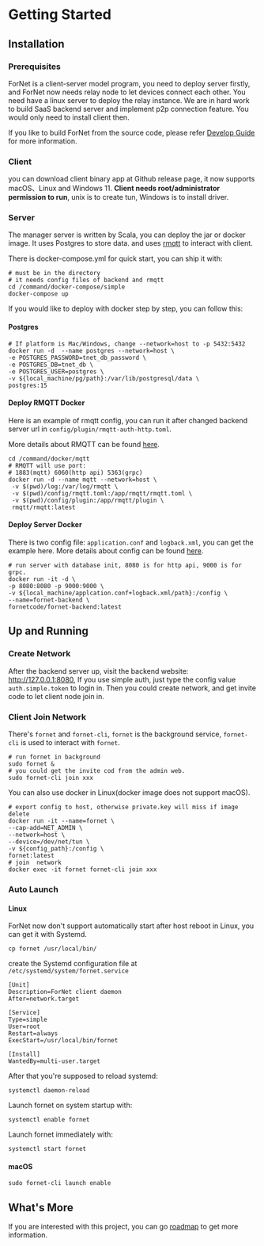 # Getting Started

## Installation

### Prerequisites
ForNet is a client-server model program, you need to deploy server firstly,
and ForNet now needs relay node to let devices connect each other. You need have a linux server to deploy the relay instance.
We are in hard work to build SaaS backend server and implement p2p connection feature. You would only need to install client then.

If you like to build ForNet from the source code, please refer [Develop Guide](./develop) for more information.

### Client
you can download client binary app at Github <a :href="`${$sourceUrl}/releases`">release page</a>, it now supports macOS、Linux and Windows 11. **Client needs root/administrator permission to run**, unix is to create tun, Windows is to install driver.

### Server
The manager server is written by Scala, you can deploy the jar or docker image. It uses Postgres to store data. and uses [rmqtt](https://github.com/rmqtt/rmqtt) to interact with client.

There is <a :href="`${$sourceUrl}/tree/main/command/docker-compose/simple/docker-compose.yml`">docker-compose.yml</a> for quick start, you can ship it with:
```shell
# must be in the directory
# it needs config files of backend and rmqtt
cd /command/docker-compose/simple
docker-compose up
```
If you would like to deploy with docker step by step, you can follow this:
#### Postgres
```shell
# If platform is Mac/Windows, change --network=host to -p 5432:5432
docker run -d  --name postgres --network=host \
-e POSTGRES_PASSWORD=tnet_db_password \
-e POSTGRES_DB=tnet_db \
-e POSTGRES_USER=postgres \
-v ${local_machine/pg/path}:/var/lib/postgresql/data \
postgres:15
```

#### Deploy RMQTT Docker
Here is an example of rmqtt <a :href="$sourceUrl + '/tree/main/command/docker/mqtt'">config</a>, you can run it after changed backend server url in `config/plugin/rmqtt-auth-http.toml`.

More details about RMQTT can be found [here](https://github.com/rmqtt/rmqtt).
```shell
cd /command/docker/mqtt
# RMQTT will use port:
# 1883(mqtt) 6060(http api) 5363(grpc)
docker run -d --name mqtt --network=host \
 -v $(pwd)/log:/var/log/rmqtt \
 -v $(pwd)/config/rmqtt.toml:/app/rmqtt/rmqtt.toml \
 -v $(pwd)/config/plugin:/app/rmqtt/plugin \
 rmqtt/rmqtt:latest
```

#### Deploy Server Docker
There is two config file: `application.conf` and `logback.xml`, you can get the example <a :href="$sourceUrl + 'tree/main/command/docker/backend/config'">here</a>.
More details about config can be found [here](config.md).

```shell
# run server with database init, 8080 is for http api, 9000 is for grpc.
docker run -it -d \
-p 8080:8080 -p 9000:9000 \
-v ${local_machine/applcation.conf+logback.xml/path}:/config \
--name=fornet-backend \
fornetcode/fornet-backend:latest

```

## Up and Running

### Create Network
After the backend server up, visit the backend website: http://127.0.0.1:8080, If you use simple auth, just type the config value `auth.simple.token` to login in.
Then you could create network, and get invite code to let client node join in.

### Client Join Network 
There's `fornet` and `fornet-cli`, `fornet` is the background service, `fornet-cli` is used to interact with `fornet`.
```shell
# run fornet in background 
sudo fornet &
# you could get the invite cod from the admin web.
sudo fornet-cli join xxx
```
You can also use docker in Linux(docker image does not support macOS).
```shell
# export config to host, otherwise private.key will miss if image delete
docker run -it --name=fornet \
--cap-add=NET_ADMIN \
--network=host \
--device=/dev/net/tun \
-v ${config_path}:/config \
fornet:latest
# join  network
docker exec -it fornet fornet-cli join xxx
```

### Auto Launch
#### Linux
ForNet now don't support automatically start after host reboot in Linux, you can get it with Systemd.
```
cp fornet /usr/local/bin/
```
create the Systemd configuration file at `/etc/systemd/system/fornet.service`
```
[Unit]
Description=ForNet client daemon
After=network.target

[Service]
Type=simple
User=root
Restart=always
ExecStart=/usr/local/bin/fornet

[Install]
WantedBy=multi-user.target

```

After that you're supposed to reload systemd:
```
systemctl daemon-reload
```

Launch fornet on system startup with:
```
systemctl enable fornet
```
Launch fornet immediately with:
```
systemctl start fornet
```

#### macOS
```shell
sudo fornet-cli launch enable
```
## What's More
If you are interested with this project, you can go [roadmap](../plan) to get more information.